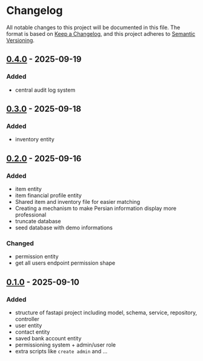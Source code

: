 # Changelog

All notable changes to this project will be documented in this file.
The format is based on [Keep a Changelog](https://keepachangelog.com/en/1.1.0/), and this project adheres to [Semantic Versioning](https://semver.org/spec/v2.0.0.html).

## [0.4.0](https://github.com/tiffany-co/backend/releases/tag/v0.4.0) - 2025-09-19
### Added
- central audit log system

## [0.3.0](https://github.com/tiffany-co/backend/releases/tag/v0.3.0) - 2025-09-18
### Added
- inventory entity

## [0.2.0](https://github.com/tiffany-co/backend/releases/tag/v0.2.0) - 2025-09-16
### Added
- item entity
- item financial profile entity
- Shared item and inventory file for easier matching
- Creating a mechanism to make Persian information display more professional
- truncate database
- seed database with demo informations
### Changed
- permission entity
- get all users endpoint permission shape

## [0.1.0](https://github.com/tiffany-co/backend/releases/tag/v0.1.0) - 2025-09-10
### Added
- structure of fastapi project including model, schema, service, repository, controller
- user entity
- contact entity
- saved bank account entity
- permissioning system + admin/user role
- extra scripts like `create admin` and ...
